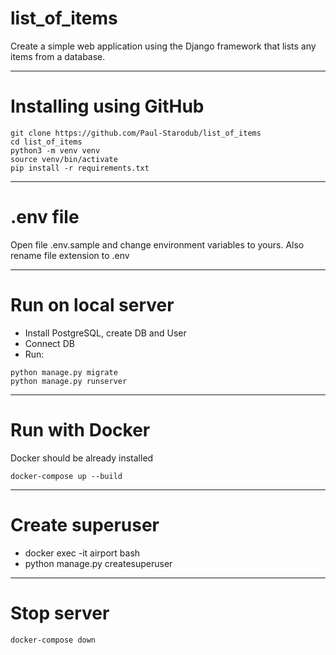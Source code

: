 # list_of_items
Create a simple web application using the Django framework that lists any items from a database.

***
# Installing using GitHub
```
git clone https://github.com/Paul-Starodub/list_of_items
cd list_of_items
python3 -m venv venv
source venv/bin/activate
pip install -r requirements.txt
```
---
# .env file
Open file .env.sample and change environment variables to yours. Also rename file extension to .env
***
# Run on local server
- Install PostgreSQL, create DB and User
- Connect DB
- Run:
```
python manage.py migrate
python manage.py runserver
```
***
# Run with Docker
Docker should be already installed
```
docker-compose up --build
```
***
# Create superuser

- docker exec -it airport bash 
- python manage.py createsuperuser

***

# Stop server
```
docker-compose down
```
